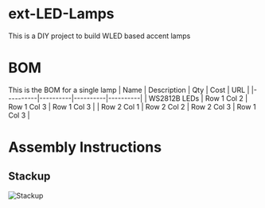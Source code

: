 # ext-LED-Lamps
 This is a DIY project to build WLED based accent lamps

 # BOM

This is the BOM for a single lamp
 | Name | Description | Qty | Cost | URL |
|----------|----------|----------|----------|
| WS2812B LEDs | Row 1 Col 2 | Row 1 Col 3 | Row 1 Col 3 |
| Row 2 Col 1 | Row 2 Col 2 | Row 2 Col 3 | Row 1 Col 3 |


 # Assembly Instructions

 ## Stackup
 ![Stackup](IMG_0200.HEIC)
